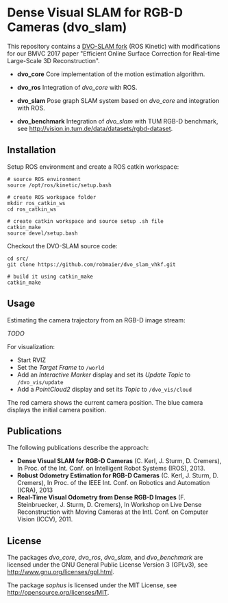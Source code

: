 # Dense Visual SLAM for RGB-D Cameras (dvo_slam)

This repository contains a [DVO-SLAM fork](https://jsturm.de/publications/data/kerl13iros.pdf) (ROS Kinetic) with modifications for our BMVC 2017 paper "Efficient Online Surface Correction for Real-time Large-Scale 3D Reconstruction".

 *  **dvo_core**
    Core implementation of the motion estimation algorithm. 
    
 *  **dvo_ros**
    Integration of *dvo_core* with ROS.
    
 *  **dvo_slam**
    Pose graph SLAM system based on *dvo_core* and integration with ROS.
    
 *  **dvo_benchmark**
    Integration of *dvo_slam* with TUM RGB-D benchmark, see http://vision.in.tum.de/data/datasets/rgbd-dataset.
    
## Installation

Setup ROS environment and create a ROS catkin workspace:
```
# source ROS environment
source /opt/ros/kinetic/setup.bash

# create ROS workspace folder
mkdir ros_catkin_ws
cd ros_catkin_ws

# create catkin workspace and source setup .sh file
catkin_make
source devel/setup.bash
```

Checkout the DVO-SLAM source code:
```
cd src/
git clone https://github.com/robmaier/dvo_slam_vhkf.git
```

```
# build it using catkin_make
catkin_make
```

## Usage

Estimating the camera trajectory from an RGB-D image stream:

*TODO*

For visualization:

 *  Start RVIZ
 *  Set the *Target Frame* to `/world`
 *  Add an *Interactive Marker* display and set its *Update Topic* to `/dvo_vis/update`
 *  Add a *PointCloud2* display and set its *Topic* to `/dvo_vis/cloud`

The red camera shows the current camera position. The blue camera displays the initial camera position.

## Publications

The following publications describe the approach:

 *   **Dense Visual SLAM for RGB-D Cameras** (C. Kerl, J. Sturm, D. Cremers), In Proc. of the Int. Conf. on Intelligent Robot Systems (IROS), 2013.
 *   **Robust Odometry Estimation for RGB-D Cameras** (C. Kerl, J. Sturm, D. Cremers), In Proc. of the IEEE Int. Conf. on Robotics and Automation (ICRA), 2013
 *   **Real-Time Visual Odometry from Dense RGB-D Images** (F. Steinbruecker, J. Sturm, D. Cremers), In Workshop on Live Dense Reconstruction with Moving Cameras at the Intl. Conf. on Computer Vision (ICCV), 2011.

## License

The packages *dvo_core*, *dvo_ros*, *dvo_slam*, and *dvo_benchmark* are licensed under the GNU General Public License Version 3 (GPLv3), see http://www.gnu.org/licenses/gpl.html.

The package *sophus* is licensed under the MIT License, see http://opensource.org/licenses/MIT.
